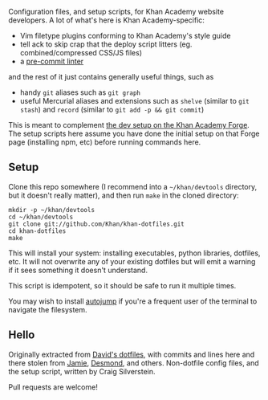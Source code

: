 Configuration files, and setup scripts, for Khan Academy website
developers.  A lot of what's here is Khan Academy-specific:

- Vim filetype plugins conforming to Khan Academy's style guide
- tell ack to skip crap that the deploy script litters
  (eg. combined/compressed CSS/JS files)
- a [pre-commit linter](https://github.com/Khan/khan-linter)

and the rest of it just contains generally useful things, such as

- handy `git` aliases such as `git graph`
- useful Mercurial aliases and extensions such as `shelve` (similar to
  `git stash`) and `record` (similar to `git add -p && git commit`)

This is meant to complement [the dev setup on the Khan Academy Forge](https://sites.google.com/a/khanacademy.org/forge/for-khan-employees/-new-employees-onboard-doc/developer-setup).
The setup scripts here assume you have done the initial setup on that
Forge page (installing npm, etc) before running commands here.

Setup
-----
Clone this repo somewhere (I recommend into a `~/khan/devtools`
directory, but it doesn't really matter), and then run `make` in
the cloned directory:

    mkdir -p ~/khan/devtools
    cd ~/khan/devtools
    git clone git://github.com/Khan/khan-dotfiles.git
    cd khan-dotfiles
    make

This will install your system: installing executables, python
libraries, dotfiles, etc.  It will not overwrite any of your existing
dotfiles but will emit a warning if it sees something it doesn't
understand.

This script is idempotent, so it should be safe to run it multiple times.

You may wish to install
[autojump](https://github.com/joelthelion/autojump) if you're a
frequent user of the terminal to navigate the filesystem.

Hello
-----
Originally extracted from [David's
dotfiles](http://github.com/divad12/dotfiles), with commits and lines
here and there stolen from [Jamie](http://github.com/phleet/dotfiles),
[Desmond](https://github.com/dmnd), and others.  Non-dotfile config
files, and the setup script, written by Craig Silverstein.

Pull requests are welcome!
